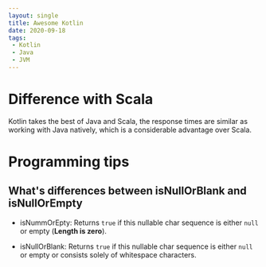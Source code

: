 ```yaml
---
layout: single
title: Awesome Kotlin
date: 2020-09-18
tags:
 - Kotlin
 - Java
 - JVM
---
```


# Difference with Scala
Kotlin takes the best of Java and Scala, the response times are similar as working with Java natively, which is a considerable advantage over Scala.

# Programming tips

## What's differences between isNullOrBlank and isNullOrEmpty

- isNummOrEpty:
Returns `true` if this nullable char sequence is either `null` or empty (**Length is zero**).

- isNullOrBlank:
Returns `true` if this nullable char sequence is either `null` or empty or consists solely of whitespace characters.
